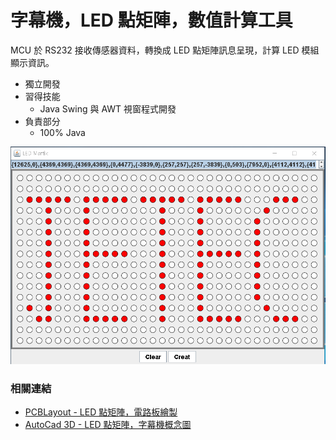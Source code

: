 字幕機，LED 點矩陣，數值計算工具
======
MCU 於 RS232 接收傳感器資料，轉換成 LED 點矩陣訊息呈現，計算 LED 模組顯示資訊。

+ 獨立開發
+ 習得技能
    + Java Swing 與 AWT 視窗程式開發
+ 負責部分
    + 100% Java

![page1](../assets/Java/other/led_martix.png)

### 相關連結
+ [PCBLayout - LED 點矩陣，電路板繪製](../Other/PCBLayout/Megawin564.md)
+ [AutoCad 3D - LED 點矩陣，字幕機概念圖](../Other/AutoCad/3d.md)